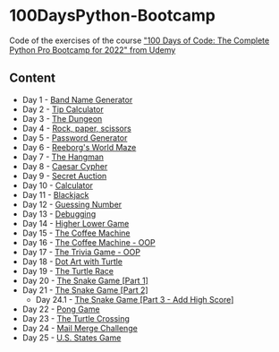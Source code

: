 # 100DaysPython-Bootcamp

Code of the exercises of the course ["100 Days of Code: The Complete Python Pro Bootcamp for 2022" from Udemy](https://udemy.com/course/100-days-of-code/)

## Content

- Day 1 - [Band Name Generator](https://github.com/rolodoom/100DaysPython-Bootcamp/tree/main/001)
- Day 2 - [Tip Calculator](https://github.com/rolodoom/100DaysPython-Bootcamp/tree/main/002)
- Day 3 - [The Dungeon](https://github.com/rolodoom/100DaysPython-Bootcamp/tree/main/003)
- Day 4 - [Rock, paper, scissors](https://github.com/rolodoom/100DaysPython-Bootcamp/tree/main/004)
- Day 5 - [Password Generator](https://github.com/rolodoom/100DaysPython-Bootcamp/tree/main/005)
- Day 6 - [Reeborg's World Maze](https://github.com/rolodoom/100DaysPython-Bootcamp/tree/main/006)
- Day 7 - [The Hangman](https://github.com/rolodoom/100DaysPython-Bootcamp/tree/main/007)
- Day 8 - [Caesar Cypher](https://github.com/rolodoom/100DaysPython-Bootcamp/tree/main/008)
- Day 9 - [Secret Auction](https://github.com/rolodoom/100DaysPython-Bootcamp/tree/main/009)
- Day 10 - [Calculator](https://github.com/rolodoom/100DaysPython-Bootcamp/tree/main/010)
- Day 11 - [Blackjack](https://github.com/rolodoom/100DaysPython-Bootcamp/tree/main/011)
- Day 12 - [Guessing Number](https://github.com/rolodoom/100DaysPython-Bootcamp/tree/main/012)
- Day 13 - [Debugging](https://github.com/rolodoom/100DaysPython-Bootcamp/tree/main/013)
- Day 14 - [Higher Lower Game](https://github.com/rolodoom/100DaysPython-Bootcamp/tree/main/014)
- Day 15 - [The Coffee Machine](https://github.com/rolodoom/100DaysPython-Bootcamp/tree/main/015)
- Day 16 - [The Coffee Machine - OOP](https://github.com/rolodoom/100DaysPython-Bootcamp/tree/main/016)
- Day 17 - [The Trivia Game - OOP](https://github.com/rolodoom/100DaysPython-Bootcamp/tree/main/017)
- Day 18 - [Dot Art with Turtle](https://github.com/rolodoom/100DaysPython-Bootcamp/tree/main/018)
- Day 19 - [The Turtle Race](https://github.com/rolodoom/100DaysPython-Bootcamp/tree/main/019)
- Day 20 - [The Snake Game [Part 1]](https://github.com/rolodoom/100DaysPython-Bootcamp/tree/main/020)
- Day 21 - [The Snake Game [Part 2]](https://github.com/rolodoom/100DaysPython-Bootcamp/tree/main/021)
  - Day 24.1 - [The Snake Game [Part 3 - Add High Score]](https://github.com/rolodoom/100DaysPython-Bootcamp/tree/main/024-1)
- Day 22 - [Pong Game](https://github.com/rolodoom/100DaysPython-Bootcamp/tree/main/022)
- Day 23 - [The Turtle Crossing](https://github.com/rolodoom/100DaysPython-Bootcamp/tree/main/023)
- Day 24 - [Mail Merge Challenge](https://github.com/rolodoom/100DaysPython-Bootcamp/tree/main/024)
- Day 25 - [U.S. States Game](https://github.com/rolodoom/100DaysPython-Bootcamp/tree/main/025)
